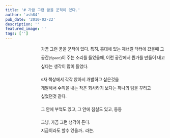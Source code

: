 ```yaml
---
title: '# 가끔 그런 꿈을 꾼적이 있다.'
author: 'ash84'
pub_date: '2010-02-22'
description: ''
featured_image: ''
tags: ['']
---
```



<div style="LINE-HEIGHT: 2; MARGIN-LEFT: 8em">  
<span style="FONT-SIZE: 10pt"><span style="FONT-FAMILY: Dotum">가끔 그런 꿈을 꾼적이 있다. </span></span><span style="FONT-SIZE: 10pt"><span style="FONT-FAMILY: Dotum">특히, 홍대에 있는 제너럴 닥터에 갔을때 그 공간(Space)이 </span></span>  
<span style="FONT-SIZE: 10pt"><span style="FONT-FAMILY: Dotum">주는 소리를 들었을때, 이런 공간에서 뭔가를 만들어 내고 싶다는</span></span>  
<span style="FONT-SIZE: 10pt"><span style="FONT-FAMILY: Dotum">생각이 많이 들었다. </span></span>

<span style="FONT-SIZE: 10pt"><span style="FONT-FAMILY: Dotum">S자 책상에서 각각 앉아서 개발하고 싶은것을 </span></span>  
<span style="FONT-SIZE: 10pt"><span style="FONT-FAMILY: Dotum">개발해서 수익을 내는 작은 회사라기 보다는 하나의 팀을 꾸리고 </span></span>  
<span style="FONT-SIZE: 10pt"><span style="FONT-FAMILY: Dotum">싶었던것 같다. </span></span>

<span style="FONT-SIZE: 10pt"><span style="FONT-FAMILY: Dotum">그 안에 부엌도 있고, 그 안에 침실도 있고, 등등</span></span>

<span style="FONT-SIZE: 10pt"><span style="FONT-FAMILY: Dotum">그냥, 가끔 그런 생각이 든다. </span></span>  
<span style="FONT-SIZE: 10pt"><span style="FONT-FAMILY: Dotum">지금이라도 할수 있을까.. 라는. </span></span>

</div>


